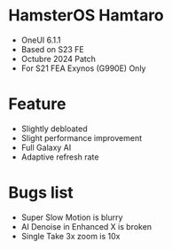 # HamsterOS Hamtaro
- OneUI 6.1.1
- Based on S23 FE
- Octubre 2024 Patch
- For S21 FEA Exynos (G990E) Only
# Feature
- Slightly debloated
- Slight performance improvement 
- Full Galaxy AI
- Adaptive refresh rate
# Bugs list
- Super Slow Motion is blurry
- AI Denoise in Enhanced X is broken
- Single Take 3x zoom is 10x